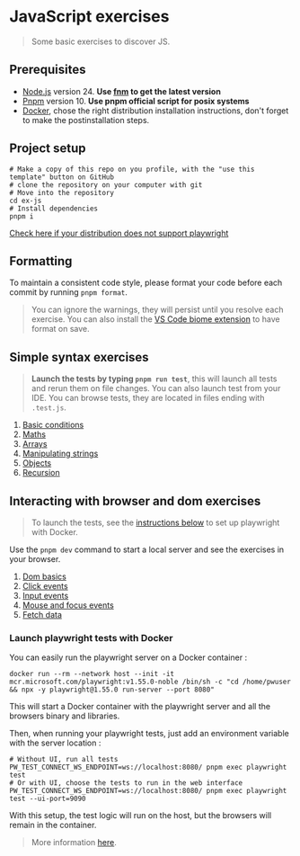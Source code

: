 # JavaScript exercises

> Some basic exercises to discover JS.

## Prerequisites

- [Node.js](https://nodejs.org) version 24. **Use [fnm](https://github.com/Schniz/fnm?tab=readme-ov-file#installation) to get the latest version**
- [Pnpm](https://pnpm.io/installation#on-posix-systems) version 10. **Use pnpm official script for posix systems**
- [Docker](https://docs.docker.com/engine/install/), chose the right distribution installation instructions, don't forget to make the postinstallation steps.

## Project setup

```shell
# Make a copy of this repo on you profile, with the "use this template" button on GitHub
# clone the repository on your computer with git
# Move into the repository
cd ex-js
# Install dependencies
pnpm i
```

[Check here if your distribution does not support playwright](#note-for-distributions-not-directly-supported-by-playwright)

## Formatting

To maintain a consistent code style, please format your code before each commit by running `pnpm format`.
> You can ignore the warnings, they will persist until you resolve each exercise.
> You can also install the [VS Code biome extension](https://marketplace.visualstudio.com/items?itemName=biomejs.biome) to have format on save.

## Simple syntax exercises

> **Launch the tests by typing `pnpm run test`**, this will launch all tests and rerun them on file changes.
> You can also launch test from your IDE.
> You can browse tests, they are located in files ending with `.test.js`.

1. [Basic conditions](src/basics/conditions.js)
2. [Maths](src/basics/maths.js)
3. [Arrays](src/arrays/arrays.js)
4. [Manipulating strings](src/basics/strings.js)
5. [Objects](src/objects/objects.js)
6. [Recursion](src/recursion/recursion.js)

## Interacting with browser and dom exercises

> To launch the tests, see the [instructions below](<README#Lauch playwright tests with docker>) to set up playwright with Docker.

Use the `pnpm dev` command to start a local server and see the exercises in your browser.

1. [Dom basics](src/dom/dom.js)
2. [Click events](src/events/clicks.js)
3. [Input events](src/events/inputs.js)
4. [Mouse and focus events](src/events/movements.js)
5. [Fetch data](src/fetch/fetchData.js)

### Launch playwright tests with Docker

You can easily run the playwright server on a Docker container :

```shell
docker run --rm --network host --init -it mcr.microsoft.com/playwright:v1.55.0-noble /bin/sh -c "cd /home/pwuser && npx -y playwright@1.55.0 run-server --port 8080"
```

This will start a Docker container with the playwright server and all the browsers binary and libraries.

Then, when running your playwright tests, just add an environment variable with the server location :

```shell
# Without UI, run all tests
PW_TEST_CONNECT_WS_ENDPOINT=ws://localhost:8080/ pnpm exec playwright test
# Or with UI, choose the tests to run in the web interface
PW_TEST_CONNECT_WS_ENDPOINT=ws://localhost:8080/ pnpm exec playwright test --ui-port=9090
```

With this setup, the test logic will run on the host, but the browsers will remain in the container.

> More information [here](https://discuss.layer5.io/t/how-to-setup-e2e-testing-environment-with-playwright-and-docker-for-meshery/5498).
